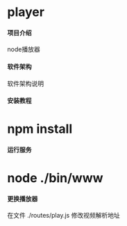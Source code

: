 # player

#### 项目介绍
node播放器

#### 软件架构
软件架构说明


#### 安装教程

# npm install

#### 运行服务

# node ./bin/www

#### 更换播放器

在文件 ./routes/play.js 修改视频解析地址
